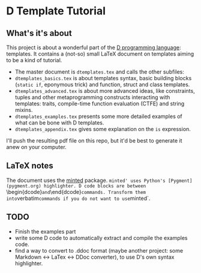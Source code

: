 D Template Tutorial
===================

What's it's about
-----------------

This project is about a wonderful part of the [D programming language](www.dlang.org "D Website"): templates. It contains a (not-so) small LaTeX document on templates aiming to be a kind of tutorial.

* The master document is `dtemplates.tex` and calls the other subfiles:
* `dtemplates_basics.tex` is about templates syntax, basic building blocks (`static if`, eponymous trick) and function, struct and class templates.
* `dtemplates_advanced.tex` is about more advanced ideas, like constraints, tuples and other metaprogramming constructs interacting with templates: traits, compile-time function evaluation (CTFE) and string mixins.
* `dtemplates_examples.tex` presents some more detailed examples of what can be bone with D templates.
* `dtemplates_appendix.tex` gives some explanation on the `is` expression.

I'll push the resulting pdf file on this repo, but it'd be best to generate it anew on your computer.

LaTeX notes
-----------

The document uses the [minted](http://code.google.com/p/minted/) package. `minted' uses Python's [Pygment](pygment.org) highlighter.
D code blocks are between `\begin{dcode}` and `\end{dcode}` commands. Transform them into `verbatim` commands if you do not want to use `minted`.

TODO
----

* Finish the examples part
* write some D code to automatically extract and compile the examples code.
* find a way to convert to .ddoc format (maybe another project: some Markdown <-> LaTex <-> DDoc converter), to use D's own syntax highlighter.


